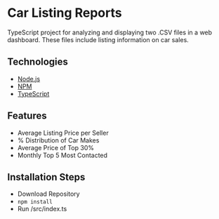 # Car Listing Reports
TypeScript project for analyzing and displaying two .CSV files in a web dashboard. These files include listing information on car sales.

## Technologies
- [Node.js](https://nodejs.org/en/)
- [NPM](https://www.npmjs.com/)
- [TypeScript](https://www.typescriptlang.org/)

## Features
- Average Listing Price per Seller
- % Distribution of Car Makes
- Average Price of Top 30%
- Monthly Top 5 Most Contacted

## Installation Steps
- Download Repository
- `npm install`
- Run /src/index.ts
